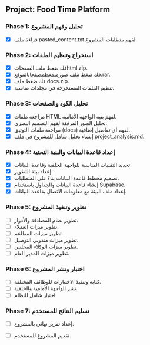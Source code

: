 ## Project: Food Time Platform

### Phase 1: تحليل وفهم المشروع
- [x] قراءة ملف pasted_content.txt لفهم متطلبات المشروع.

### Phase 2: استخراج وتنظيم الملفات
- [x] فك ضغط ملف الصفحاتhtml.zip.
- [x] فك ضغط ملف صورمنمعظمصفحاتالموقع.rar.
- [x] فك ضغط ملف docs.zip.
- [x] تنظيم الملفات المستخرجة في مجلدات مناسبة.

### Phase 3: تحليل الكود والصفحات
- [x] مراجعة ملفات HTML لفهم بنية الواجهة الأمامية.
- [x] تحليل الصور المرفقة لفهم التصميم البصري.
- [x] مراجعة ملفات التوثيق (docs) لفهم أي تفاصيل إضافية.
- [x] إنشاء تحليل شامل للمشروع في ملف project_analysis.md.

### Phase 4: إعداد قاعدة البيانات والبنية التحتية
- [x] تحديد التقنيات المناسبة للواجهة الخلفية وقاعدة البيانات.
- [x] إعداد بيئة التطوير.
- [x] تصميم مخطط قاعدة البيانات بناءً على المتطلبات.
- [x] إنشاء قاعدة البيانات والجداول باستخدام Supabase.
- [x] إعداد ملف البيئة مع معلومات الاتصال بقاعدة البيانات.

### Phase 5: تطوير وتنفيذ المشروع
- [ ] تطوير نظام المصادقة والأدوار.
- [ ] تطوير ميزات العملاء.
- [ ] تطوير ميزات المطاعم.
- [ ] تطوير ميزات مندوبي التوصيل.
- [ ] تطوير ميزات الوكلاء المحليين.
- [ ] تطوير ميزات المدير العام.

### Phase 6: اختبار ونشر المشروع
- [ ] كتابة وتنفيذ الاختبارات للوظائف المختلفة.
- [ ] نشر الواجهة الأمامية والخلفية.
- [ ] اختبار شامل للنظام.

### Phase 7: تسليم النتائج للمستخدم
- [ ] إعداد تقرير نهائي بالمشروع.
- [ ] تقديم المشروع للمستخدم.

